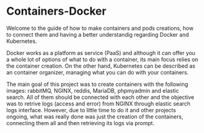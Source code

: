 # Containers-Docker

Welcome to the guide of how to make containers and pods creations, how to connect them and having a better understandig regarding Docker and Kubernetes.

Docker works as a platform as service (PaaS) and although it can offer you a whole lot of options of what to do with a container, its main focus relies on the container creation.
On the other hand, Kubernetes can be described as an container organizer, managing what you can do with your containers.

The main goal of this project was to create containers with the following images: rabbitMQ, NGINX, reddis, MariaDB, phpmyadmin and elastic search. All of them should be connected with each
other and the objective was to retrive logs (access and error) from NGINX through elastic search logs interface. However, due to little time to do it and other projects ongoing, what was
really done was just the creation of the containers, connecting them all and then retrieving its logs via prompt. 
